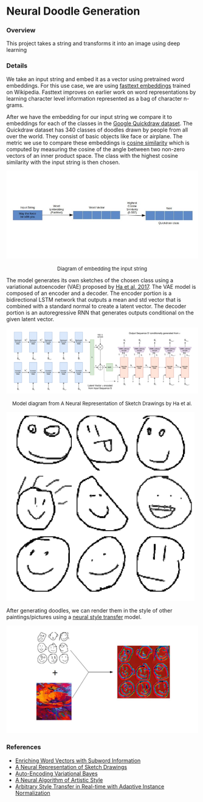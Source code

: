 # Neural Doodle Generation

### Overview 
This project takes a string and transforms it into an image using deep learning

### Details

We take an input string and embed it as a vector using pretrained word embeddings. For this use case, we are using [fasttext embeddings](https://fasttext.cc/docs/en/english-vectors.html) trained on Wikipedia. Fasttext improves on earlier work on word representations by learning character level information represented as a bag of character n-grams.

After we have the embedding for our input string we compare it to embeddings for each of the classes in the [Google Quickdraw dataset](https://quickdraw.withgoogle.com/data). The Quickdraw dataset has 340 classes of doodles drawn by people from all over the world. They consist of basic objects like face or airplane. The metric we use to compare these embeddings is [cosine similarity](https://en.wikipedia.org/wiki/Cosine_similarity) which is computed by measuring the cosine of the angle between two non-zero vectors of an inner product space. The class with the highest cosine similarity with the input string is then chosen. 

![](assets/word_embedding.jpg)
<p align="center"><font size="2" color"grey">Diagram of embedding the input string</font></p>


The model generates its own sketches of the chosen class using a variational autoencoder (VAE) proposed by [Ha et al, 2017](https://arxiv.org/pdf/1704.03477.pdf). The VAE model is composed of an encoder and a decoder. The encoder portion is a bidirectional LSTM network that outputs a mean and std vector that is combined with a standard normal to create a latent vector. The decoder portion is an autoregressive RNN that generates outputs conditional on the given latent vector.

![](assets/sketch_vae.png)
<p align="center"><font size="2" color"grey">Model diagram from A Neural Representation of Sketch Drawings by Ha et al.</font></p>

![](assets/generated.png)

After generating doodles, we can render them in the style of other paintings/pictures using a [neural style transfer](https://arxiv.org/abs/1508.06576) model.

![](assets/style-transfer.jpg)




### References
- [Enriching Word Vectors with Subword Information](https://arxiv.org/pdf/1607.04606.pdf)
- [A Neural Representation of Sketch Drawings](https://arxiv.org/pdf/1704.03477.pdf)
- [Auto-Encoding Variational Bayes](https://arxiv.org/pdf/1312.6114.pdf)
- [A Neural Algorithm of Artistic Style](https://arxiv.org/pdf/1508.06576.pdf)
- [Arbitrary Style Transfer in Real-time with Adaptive Instance Normalization](https://arxiv.org/pdf/1703.06868.pdf)
